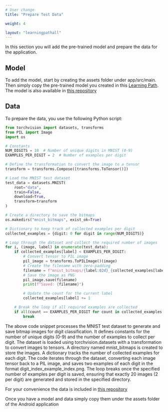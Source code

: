 ```yaml
---
# User change
title: "Prepare Test Data"

weight: 4

layout: "learningpathall"
---
```


In this section you will add the pre-trained model and prepare the data for the application.

## Model
To add the model, start by creating the assets folder under app/src/main. Then simply copy the pre-trained model you created in this [Learning Path](learning-paths/cross-platform/pytorch-digit-classification-training). The model is also available in [this repository](https://github.com/dawidborycki/Arm.PyTorch.MNIST.Inference.git)

## Data
To prepare the data, you use the following Python script:
```Python
from torchvision import datasets, transforms
from PIL import Image
import os

# Constants
NUM_DIGITS = 10  # Number of unique digits in MNIST (0-9)
EXAMPLES_PER_DIGIT = 2  # Number of examples per digit

# Define the transformation to convert the image to a tensor
transform = transforms.Compose([transforms.ToTensor()])

# Load the MNIST test dataset
test_data = datasets.MNIST(
    root="data",
    train=False,
    download=True,
    transform=transform
)

# Create a directory to save the bitmaps
os.makedirs("mnist_bitmaps", exist_ok=True)

# Dictionary to keep track of collected examples per digit
collected_examples = {digit: 0 for digit in range(NUM_DIGITS)}

# Loop through the dataset and collect the required number of images
for i, (image, label) in enumerate(test_data):
    if collected_examples[label] < EXAMPLES_PER_DIGIT:
        # Convert tensor to PIL image
        pil_image = transforms.ToPILImage()(image)
        # Create the filename with zero-padding
        filename = f"mnist_bitmaps/{label:02d}_{collected_examples[label]:02d}.png"
        # Save the image as PNG
        pil_image.save(filename)
        print(f"Saved: {filename}")

        # Update the count for the current label
        collected_examples[label] += 1

    # Break the loop if all required examples are collected
    if all(count == EXAMPLES_PER_DIGIT for count in collected_examples.values()):
        break
```

The above code snippet processes the MNIST test dataset to generate and save bitmap images for digit classification. It defines constants for the number of unique digits (0-9) and the number of examples to collect per digit. The dataset is loaded using torchvision.datasets with a transformation to convert images to tensors. A directory named mnist_bitmaps is created to store the images. A dictionary tracks the number of collected examples for each digit. The code iterates through the dataset, converting each image tensor back to a PIL image, and saves two examples of each digit in the format digit_index_example_index.png. The loop breaks once the specified number of examples per digit is saved, ensuring that exactly 20 images (2 per digit) are generated and stored in the specified directory.

For your convenience the data is included in [this repository](https://github.com/dawidborycki/Arm.PyTorch.MNIST.Inference.git)

Once you have a model and data simply copy them under the assets folder of the Android application